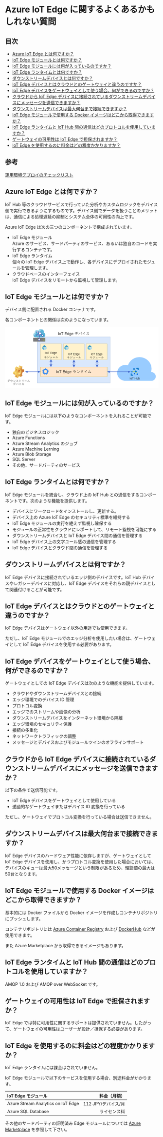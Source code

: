 # Azure IoT Edge に関するよくあるかもしれない質問

## 目次

- [Azure IoT Edge とは何ですか？](#q-about)
- [IoT Edge モジュールとは何ですか？](#q-edge-module)
- [IoT Edge モジュールには何が入っているのですか？](#q-edge-module2)
- [IoT Edge ランタイムとは何ですか？](#q-edge-runtime)
- [ダウンストリームデバイスとは何ですか？](#q-downstream-device)
- [IoT Edge デバイスとはクラウドとのゲートウェイと違うのですか？](#q-gateway)
- [IoT Edge デバイスをゲートウェイとして使う場合、何ができるのですか？](#q-gateway2)
- [クラウドから IoT Edge デバイスに接続されているダウンストリームデバイスにメッセージを送信できますか？](#q-cloud-to-device)
- [ダウンストリームデバイスは最大何台まで接続できますか？](#q-max-devices)
- [IoT Edge モジュールで使用する Docker イメージはどこから取得できますか？](#q-docker-image)
- [IoT Edge ランタイムと IoT Hub 間の通信はどのプロトコルを使用していますか？](#q-hub-protocol)
- [ゲートウェイの可用性は IoT Edge で担保されますか？](#q-availability)
- [IoT Edge を使用するのに料金はどの程度かかりますか？](#q-price)

## 参考

[運用環境デプロイのチェックリスト](https://docs.microsoft.com/ja-jp/azure/iot-edge/production-checklist)


## <a id="q-about">Azure IoT Edge とは何ですか？</a>

IoT Hub 等のクラウドサービスで行っていた分析やカスタムロジックをデバイス側で実行できるようにするものです。デバイス側でデータを扱うことのメリットは、通信による処理遅延の抑制とシステム全体の可用性の向上です。

Azure IoT Edge は次の三つのコンポーネントで構成されています。

- IoT Edge モジュール<br/>Azure のサービス、サードパーティのサービス、あるいは独自のコードを実行するコンテナです。
- IoT Edge ランタイム<br />個々の IoT Edge デバイス上で動作し、各デバイスにデプロイされたモジュールを管理します。
- クラウドベースのインターフェイス<br />IoT Edge デバイスをリモートから監視して管理します。

## <a id="q-edge-module">IoT Edge モジュールとは何ですか？</a>

デバイス側に配置される Docker コンテナです。

各コンポーネントとの関係は次のようになっています。

![IoT Edge コンポーネント](images/iot-edge-device.png)

## <a id="q-edge-module2">IoT Edge モジュールには何が入っているのですか？</a>

IoT Edge モジュールには以下のようなコンポーネントを入れることが可能です。

- 独自のビジネスロジック
- Azure Functions
- Azure Stream Analytics のジョブ
- Azure Machine Lerning
- Azure Blob Storage
- SQL Server
- その他、サードパーティのサービス

## <a id="q-edge-runtime">IoT Edge ランタイムとは何ですか？</a>

IoT Edge モジュールを統合し、クラウド上の IoT Hub との通信をするコンポーネントです。次のような機能を提供します。

- デバイスにワークロードをインストールし、更新する。
- デバイス上の Azure IoT Edge のセキュリティ標準を維持する
- IoT Edge モジュールの実行を絶えず監視し確保する
- モジュールの正常性をクラウドにレポートして、リモート監視を可能にする
- ダウンストリームデバイスと IoT Edge デバイス間の通信を管理する
- IoT Edge デバイス上の文字ユール感の通信を管理する
- IoT Edge デバイスとクラウド間の通信を管理する

## <a id="q-downstream-device">ダウンストリームデバイスとは何ですか？</a>

IoT Edge デバイスに接続されているエッジ側のデバイスです。IoT Hub デバイスやレガシーデバイスに対応し、IoT Edge デバイスをそれらの親デバイスとして関連付けることが可能です。

## <a id="q-gateway">IoT Edge デバイスとはクラウドとのゲートウェイと違うのですか？</a>

IoT Edge デバイスはゲートウェイ以外の用途でも使用できます。

ただし、IoT Edge モジュールでのエッジ分析を使用したい場合は、ゲートウェイとして IoT Edge デバイスを使用する必要があります。

## <a id="q-gateway2">IoT Edge デバイスをゲートウェイとして使う場合、何ができるのですか？</a>

ゲートウェイとしての IoT Edge デバイスは次のような機能を提供しています。

- クラウドやダウンストリームデバイスとの接続
- エッジ環境でのデバイス ID 管理
- プロトコル変換
- エッジでのストリームや画像の分析
- ダウンストリームデバイスをインターネット環境から隔離
- エッジ環境のセキュリティ保護
- 接続の多重化
- ネットワークトラフィックの調整
- メッセージとデバイスおよびモジュールツインのオフラインサポート

## <a id="q-cloud-to-device">クラウドから IoT Edge デバイスに接続されているダウンストリームデバイスにメッセージを送信できますか？</a>

以下の条件で送信可能です。

- IoT Edge デバイスをゲートウェイとして使用している
- 透過的なゲートウェイまたはデバイス ID 変換を行っている

ただし、ゲートウェイでプロトコル変換を行っている場合は送信できません。

## <a id="q-max-devices">ダウンストリームデバイスは最大何台まで接続できますか？</a>

IoT Edge デバイスのハードウェア性能に依存しますが、ゲートウェイとして IoT Edge デバイスを使用し、かつプロトコル変換を使用した場合においては、デバイスのキューは最大50メッセージという制限があるため、理論値の最大は50台となります。

## <a id="q-docker-image">IoT Edge モジュールで使用する Docker イメージはどこから取得できますか？</a>

基本的には Docker ファイルから Docker イメージを作成しコンテナリポジトリにプッシュします。

コンテナリポジトリには [Azure Container Registry](https://docs.microsoft.com/azure/container-registry/) および [DockerHub](https://docs.docker.com/docker-hub/repos/#viewing-repository-tags) などが使用できます。

また Azure Marketplace から取得できるイメージもあります。

## <a id="q-hub-protocol">IoT Edge ランタイムと IoT Hub 間の通信はどのプロトコルを使用していますか？</a>

AMQP 1.0 および AMQP over WebSocket です。

## <a id="q-availability">ゲートウェイの可用性は IoT Edge で担保されますか？</a>

IoT Edge では特に可用性に関するサポートは提供されていません。したがって、ゲートウェイの可用性はユーザーが設計／担保する必要があります。

## <a id="q-price">IoT Edge を使用するのに料金はどの程度かかりますか？</a>

IoT Edge ランタイムには課金はされていません。

IoT Edge モジュールで以下のサービスを使用する場合、別途料金がかかります。

| IoT Edge モジュール | 料金（月額） |
| :---------------- | --------: |
| Azure Stream Analytics on IoT Edge | 112 JPY/デバイス/月 |
| Azure SQL Database | ライセンス料 |

その他のサードパーティの証明済み Edge モジュールについては [Azure Marketplace](https://azuremarketplace.microsoft.com/ja-jp/marketplace/apps/category/internet-of-things?page=1&subcategories=iot-edge-modules) を参照して下さい。